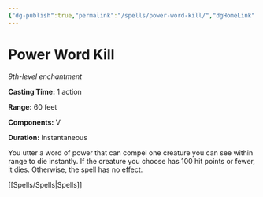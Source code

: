 ```yaml
---
{"dg-publish":true,"permalink":"/spells/power-word-kill/","dgHomeLink":false,"dgPassFrontmatter":true}
---
```



# Power Word Kill

*9th-level enchantment*

**Casting Time:** 1 action

**Range:** 60 feet

**Components:** V

**Duration:** Instantaneous

You utter a word of power that can compel one creature you can see within range to die instantly. If the creature you choose has 100 hit points or fewer, it dies. Otherwise, the spell has no effect.


[[Spells/Spells|Spells]]